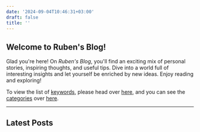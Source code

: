 ```yaml
---
date: '2024-09-04T10:46:31+03:00'
draft: false
title: ''
---
```


## Welcome to Ruben's Blog!

Glad you're here! On *Ruben's Blog*, you'll find an exciting mix of personal stories, inspiring thoughts, and useful tips. Dive into a world full of interesting insights and let yourself be enriched by new ideas. Enjoy reading and exploring!

To view the list of [keywords][defTagsLink], please head over [here][defTagsLink], and you can see the [categories][defCatLink] over [here][defCatLink].

---

## Latest Posts


[defTagsLink]: tags
[defCatLink]: categories
